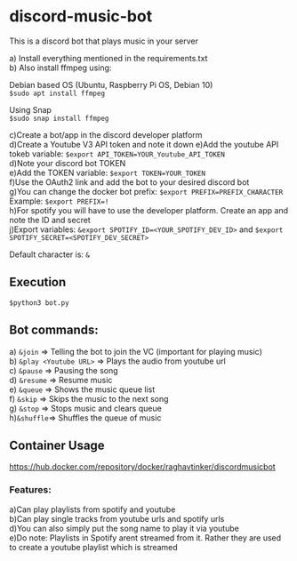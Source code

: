 # discord-music-bot

This is a discord bot that plays music in your server

a) Install everything mentioned in the requirements.txt<br>
b) Also install ffmpeg using: <br>

Debian based OS (Ubuntu, Raspberry Pi OS, Debian 10)<br>
```$sudo apt install ffmpeg```<br>

Using Snap<br>
```$sudo snap install ffmpeg```<br>

c)Create a bot/app in the discord developer platform<br>
d)Create a Youtube V3 API token and note it down
e)Add the youtube API tokeb variable: ```$export API_TOKEN=YOUR_Youtube_API_TOKEN```<br>
d)Note your discord bot TOKEN<br>
e)Add the TOKEN variable: ```$export TOKEN=YOUR_TOKEN```<br>
f)Use the OAuth2 link and add the bot to your desired discord bot<br>
g)You can change the docker bot prefix: ```$export PREFIX=PREFIX_CHARACTER```<br>
Example: ```$export PREFIX=!```<br>
h)For spotify you will have to use the developer platform. Create an app and note the ID and secret<br>
j)Export variables: ```&export SPOTIFY_ID=<YOUR_SPOTIFY_DEV_ID>``` and ```$export SPOTIFY_SECRET=<SPOTIFY_DEV_SECRET>```<br>

Default character is: ```&```

## Execution
```$python3 bot.py```<br>

## Bot commands:

a) ```&join``` => Telling the bot to join the VC (important for playing music)<br>
b) ```&play <Youtube URL>``` => Plays the audio from youtube url<br>
c) ```&pause``` => Pausing the song<br>
d) ```&resume``` => Resume music<br>
e) ```&queue``` => Shows the music queue list<br>
f) ```&skip``` => Skips the music to the next song<br>
g) ```&stop``` => Stops music and clears queue<br>
h)```&shuffle```=> Shuffles the queue of music

## Container Usage
https://hub.docker.com/repository/docker/raghavtinker/discordmusicbot<br>

### Features:
a)Can play playlists from spotify and youtube<br>
b)Can play single tracks from youtube urls and spotify urls<br>
d)You can also simply put the song name to play it via youtube<br>
e)Do note: Playlists in Spotify arent streamed from it. Rather they are used to create a youtube playlist which is streamed<br>
